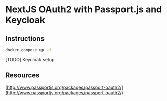 NextJS OAuth2 with Passport.js and Keycloak
===========================================

## Instructions

```bash
docker-compose up -d
```
[TODO] Keycloak setup

## Resources

[http://www.passportjs.org/packages/passport-oauth2/](http://www.passportjs.org/packages/passport-oauth2/)

